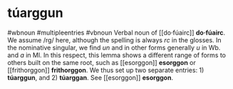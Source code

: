 # túarggun
#wbnoun
#multipleentries
#vbnoun
Verbal noun of [[do·fúairc]] **do·fúairc**. We assume /rg/ here, although the spelling is always *rc* in the glosses. In the nominative singular, we find *un* and in other forms generally *u* in Wb. and *a* in Ml. In this respect, this lemma shows a different range of forms to others built on the same root, such as [[esorggon]] **esorggon** or [[frithorggon]] **frithorggon**. We thus set up two separate entries: 1) **túarggun**, and 2) **túarggan**. See [[esorggon]] **esorggon**.
